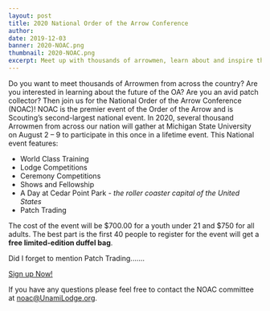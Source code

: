 ```yaml
---
layout: post
title: 2020 National Order of the Arrow Conference
author:
date: 2019-12-03
banner: 2020-NOAC.png
thumbnail: 2020-NOAC.png
excerpt: Meet up with thousands of arrowmen, learn about and inspire the future of the OA, see shows, and partake in competitions!
---
```


Do you want to meet thousands of Arrowmen from across the country? Are you interested in learning about the future of the OA? Are you an avid patch collector? Then join us for the National Order of the Arrow Conference (NOAC)!  NOAC is the premier event of the Order of the Arrow and is Scouting’s second-largest national event. In 2020, several thousand Arrowmen from across our nation will gather at Michigan State University on August 2 – 9 to participate in this once in a lifetime event. This National event features:

- World Class Training
- Lodge Competitions
- Ceremony Competitions
- Shows and Fellowship
- A Day at Cedar Point Park - *the roller coaster capital of the United States*
- Patch Trading

The cost of the event will be $700.00 for a youth under 21 and $750 for all adults. The best part is the first 40 people to register for the event will get a **free limited-edition duffel bag**.

Did I forget to mention Patch Trading.......

<div class="text-center my-5">
  <a href="https://colbsa.doubleknot.com/event/2020-noac/2578650" class="btn btn-primary">Sign up Now!</a>
</div>

If you have any questions please feel free to contact the NOAC committee at [noac@UnamiLodge.org](/contact?recipient=noac).
